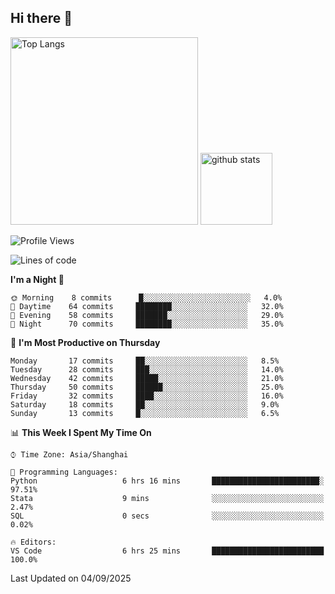 ## Hi there 👋
<p align="left"> 
  <img alt="Top Langs" height="300px" src="https://github-readme-stats.vercel.app/api/top-langs/?username=Sierraki&layout=compact&show_icons=true&theme=onedark" />
  <a href="https://github.com/Sierraki/LC_Solve">
   <img alt="github stats"height="115px"  src="https://github-readme-stats.vercel.app/api/pin/?username=Sierraki&repo=LC_Solve&theme=onedark&show_icons=true" />
  </a>


<!--START_SECTION:waka-->
![Profile Views](http://img.shields.io/badge/Profile%20Views-0-blue)

![Lines of code](https://img.shields.io/badge/From%20Hello%20World%20I%27ve%20Written-10470%20lines%20of%20code-blue)

**I'm a Night 🦉** 

```text
🌞 Morning    8 commits      █░░░░░░░░░░░░░░░░░░░░░░░░   4.0% 
🌆 Daytime    64 commits     ████████░░░░░░░░░░░░░░░░░   32.0% 
🌃 Evening    58 commits     ███████░░░░░░░░░░░░░░░░░░   29.0% 
🌙 Night      70 commits     ████████░░░░░░░░░░░░░░░░░   35.0%

```
📅 **I'm Most Productive on Thursday** 

```text
Monday       17 commits     ██░░░░░░░░░░░░░░░░░░░░░░░   8.5% 
Tuesday      28 commits     ███░░░░░░░░░░░░░░░░░░░░░░   14.0% 
Wednesday    42 commits     █████░░░░░░░░░░░░░░░░░░░░   21.0% 
Thursday     50 commits     ██████░░░░░░░░░░░░░░░░░░░   25.0% 
Friday       32 commits     ████░░░░░░░░░░░░░░░░░░░░░   16.0% 
Saturday     18 commits     ██░░░░░░░░░░░░░░░░░░░░░░░   9.0% 
Sunday       13 commits     █░░░░░░░░░░░░░░░░░░░░░░░░   6.5%

```


📊 **This Week I Spent My Time On** 

```text
⌚︎ Time Zone: Asia/Shanghai

💬 Programming Languages: 
Python                   6 hrs 16 mins       ████████████████████████░   97.51% 
Stata                    9 mins              ░░░░░░░░░░░░░░░░░░░░░░░░░   2.47% 
SQL                      0 secs              ░░░░░░░░░░░░░░░░░░░░░░░░░   0.02%

🔥 Editors: 
VS Code                  6 hrs 25 mins       █████████████████████████   100.0%

```


 Last Updated on 04/09/2025
<!--END_SECTION:waka-->
